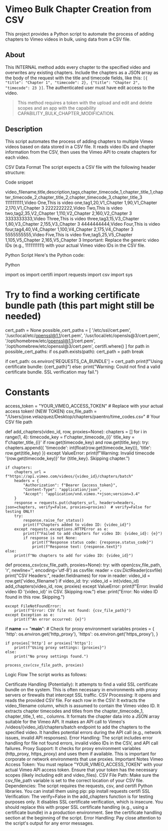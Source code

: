 # Vimeo Bulk Chapter Creation from CSV

This project provides a Python script to automate the process of adding chapters to Vimeo videos in bulk, using data from a CSV file.

## About

This INTERNAL method adds every chapter to the specified video and overwrites any existing chapters. Include the chapters as a JSON array as the body of the request with the title and timecode fields, like this: `[{ "title": "Chapter 1", "timecode": 2}, {"title": "Chapter 2", "timecode": 23 }]`. The authenticated user must have edit access to the video.
>
>   This method requires a token with the upload and edit and delete scopes and an app with the capability CAPABILITY_BULK_CHAPTER_MODIFICATION.


## Description
This script automates the process of adding chapters to multiple Vimeo videos based on data stored in a CSV file. It reads video IDs and chapter information from the CSV, then uses the Vimeo API to create chapters for each video.

CSV Data Format
The script expects a CSV file with the following header structure:

Code snippet

video_filename,title,description,tags,chapter_timecode_1,chapter_title_1,chapter_timecode_2,chapter_title_2,chapter_timecode_3,chapter_title_3
1111111111,Video One,This is video one,tag1,20,V1_Chapter 1,90,V1_Chapter 2,170,V1_Chapter 3
2222222222,Video Two,This is video two,tag2,35,V2_Chapter 1,110,V2_Chapter 2,160,V2_Chapter 3
3333333333,Video Three,This is video three,tag3,15,V3_Chapter 1,80,V3_Chapter 2,155,V3_Chapter 3
4444444444,Video Four,This is video four,tag4,40,V4_Chapter 1,100,V4_Chapter 2,175,V4_Chapter 3
5555555555,Video Five,This is video five,tag5,25,V5_Chapter 1,105,V5_Chapter 2,165,V5_Chapter 3
Important: Replace the generic video IDs (e.g., 1111111111) with your actual Vimeo video IDs in the CSV file.

Python Script
Here's the Python code:

Python

import os
import certifi
import requests
import csv
import sys

# Try to find a working certificate bundle path (this part might still be needed)
cert_path = None
possible_cert_paths = [
    '/etc/ssl/cert.pem',
    '/usr/local/etc/openssl@1.1/cert.pem',
    '/usr/local/etc/opensls@3/cert.pem',
    '/opt/homebrew/etc/openssl@1.1/cert.pem',
    '/opt/homebrew/etc/openssl@3/cert.pem',
    certifi.where()
]
for path in possible_cert_paths:
    if os.path.exists(path):
        cert_path = path
        break

if cert_path:
    os.environ['REQUESTS_CA_BUNDLE'] = cert_path
    print(f"Using certificate bundle: {cert_path}")
else:
    print("Warning: Could not find a valid certificate bundle. SSL verification may fail.")

# Constants
access_token = "YOUR_VIMEO_ACCESS_TOKEN"  # Replace with your actual access token! (NEW TOKEN)
csv_file_path = "/Users/jose.velazquez/Desktop/chapters/paentro/time_codes.csv"  # Your CSV file path

def add_chapters(video_id, row, proxies=None):
    chapters = []
    for i in range(1, 4):
        timecode_key = f'chapter_timecode_{i}'
        title_key = f'chapter_title_{i}'
        if row.get(timecode_key) and row.get(title_key):
            try:
                chapters.append({
                    'timecode': int(float(row.get(timecode_key))),
                    'title': row.get(title_key)
                })
            except ValueError:
                print(f"Warning: Invalid timecode '{row.get(timecode_key)}' for {title_key}. Skipping chapter.")

    if chapters:
        chapters_url = f"https://api.vimeo.com/videos/{video_id}/chapters/batch"
        headers = {
            "Authorization": f"Bearer {access_token}",
            "Content-Type": "application/json",
            "Accept": "application/vnd.vimeo.*+json;version=3.4"
        }
        response = requests.put(chapters_url, headers=headers, json=chapters, verify=False, proxies=proxies)  # verify=False for testing ONLY!
        try:
            response.raise_for_status()
            print(f"Chapters added to video ID: {video_id}")
        except requests.exceptions.HTTPError as e:
            print(f"Failed to add chapters for video ID: {video_id}: {e}")
            if response is not None:
                print(f"Response status code: {response.status_code}")
                print(f"Response text: {response.text}")
    else:
        print(f"No chapters to add for video ID: {video_id}")

def process_csv(csv_file_path, proxies=None):
    try:
        with open(csv_file_path, 'r', newline='', encoding='utf-8') as csvfile:
            reader = csv.DictReader(csvfile)
            print("CSV Headers:", reader.fieldnames)
            for row in reader:
                video_id = row.get('video_filename')
                if video_id:
                    try:
                        video_id = int(video_id)
                        add_chapters(video_id, row, proxies)
                    except ValueError:
                        print(f"Error: Invalid video ID '{video_id}' in CSV. Skipping row.")
                else:
                    print("Error: No video ID found in this row. Skipping.")

    except FileNotFoundError:
        print(f"Error: CSV file not found: {csv_file_path}")
    except Exception as e:
        print(f"An error occurred: {e}")

if __name__ == "__main__":
    # Check for proxy environment variables
    proxies = {
        'http': os.environ.get('http_proxy'),
        'https': os.environ.get('https_proxy'),
    }

    if proxies['http'] or proxies['https']:
        print(f"Using proxy settings: {proxies}")
    else:
        print("No proxy settings found.")

    process_csv(csv_file_path, proxies)
Logic Flow
The script works as follows:

Certificate Handling (Potentially): It attempts to find a valid SSL certificate bundle on the system. This is often necessary in environments with proxy servers or firewalls that intercept SSL traffic.
CSV Processing:
It opens and reads the provided CSV file.
For each row in the CSV:
It extracts the video_filename column, which is assumed to contain the Vimeo video ID.
It extracts chapter timecodes and titles from the chapter_timecode_1, chapter_title_1, etc., columns.
It formats the chapter data into a JSON array suitable for the Vimeo API.
It makes an API call to Vimeo's /videos/{video_id}/chapters/batch endpoint to add the chapters to the specified video.
It handles potential errors during the API call (e.g., network issues, invalid API responses).
Error Handling: The script includes error handling for file not found errors, invalid video IDs in the CSV, and API call failures.
Proxy Support: It checks for proxy environment variables (http_proxy, https_proxy) and uses them if available. This is important for corporate or network environments that use proxies.
Important Notes
Vimeo Access Token: You must replace "YOUR_VIMEO_ACCESS_TOKEN" with your actual Vimeo API access token. Ensure that your token has the necessary scopes (likely including edit and video_files).
CSV File Path: Make sure the csv_file_path variable is set to the correct location of your CSV file.
Dependencies: The script requires the requests, csv, and certifi Python libraries. You can install them using pip: pip install requests certifi
SSL Verification: The verify=False in the add_chapters function is for testing purposes only. It disables SSL certificate verification, which is insecure. You should replace this with proper SSL certificate handling (e.g., using a certificate bundle) in a production environment. See the certificate handling section at the beginning of the script.
Error Handling: Pay close attention to the script's output for any error messages.

